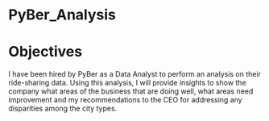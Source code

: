 # PyBer_Analysis

# Objectives

I have been hired by PyBer as a Data Analyst to perform an analysis on their ride-sharing data. Using this analysis, I will provide insights to show the company what areas of the business that are doing well, what areas need improvement and my recommendations to the CEO for addressing any disparities among the city types. 
